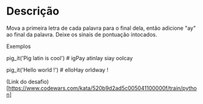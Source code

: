 # Descrição
Mova a primeira letra de cada palavra para o final dela, então adicione "ay" ao final da palavra. Deixe os sinais de pontuação intocados.

Exemplos

pig_it('Pig latin is cool') # igPay atinlay siay oolcay

pig_it('Hello world !') # elloHay orldway !

(Link do desafio)[https://www.codewars.com/kata/520b9d2ad5c005041100000f/train/python]